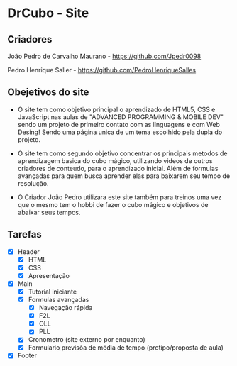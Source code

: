 # DrCubo - Site

## Criadores
João Pedro de Carvalho Maurano - https://github.com/Jpedr0098

Pedro Henrique Saller - https://github.com/PedroHenriqueSalles

## Obejetivos do site

- O site tem como objetivo principal o aprendizado de HTML5, CSS e JavaScript nas aulas de "ADVANCED PROGRAMMING & MOBILE DEV" sendo um projeto de primeiro contato com as linguagens e com Web Desing! Sendo uma página unica de um tema escolhido pela dupla do projeto.

- O site tem como segundo objetivo concentrar os principais metodos de aprendizagem basica do cubo mágico, utilizando videos de outros criadores de conteudo, para o aprendizado inicial. Além de formulas avançadas para quem busca aprender elas para baixarem seu tempo de resolução.

- O Criador João Pedro utilizara este site também para treinos uma vez que o mesmo tem o hobbi de fazer o cubo mágico e objetivos de abaixar seus tempos.

## Tarefas

- [x] Header
    - [x] HTML
    - [x] CSS
    - [X] Apresentação
- [x] Main
    - [X] Tutorial iniciante
    - [x] Formulas avançadas
        - [x] Navegação rápida
        - [x] F2L
        - [x] OLL
        - [x] PLL
    - [x] Cronometro (site externo por enquanto)
    - [x] Formulario previsõa de média de tempo (protipo/proposta de aula)
- [x] Footer
